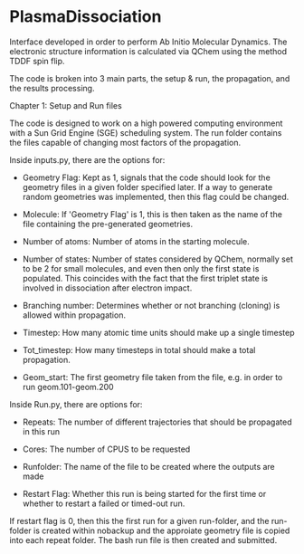 # PlasmaDissociation


Interface developed in order to perform Ab Initio Molecular Dynamics. The electronic structure information is calculated via QChem using the method TDDF spin flip. 

The code is broken into 3 main parts, the setup & run, the propagation, and the results processing. 

Chapter 1: Setup and Run files 

The code is designed to work on a high powered computing environment with a Sun Grid Engine (SGE) scheduling system. The run folder contains the files capable of changing most factors of the propagation. 

Inside inputs.py, there are the options for: 
  - Geometry Flag: Kept as 1, signals that the code should look for the geometry files in a given folder specified later. If a way to generate random geometries was implemented,       then this flag could be changed.
    
  - Molecule: If 'Geometry Flag' is 1, this is then taken as the name of the file containing the pre-generated geometries.

  - Number of atoms: Number of atoms in the starting molecule.

  - Number of states: Number of states considered by QChem, normally set to be 2 for small molecules, and even then only the first state is populated. This coincides with the fact     that the first triplet state is involved in dissociation after electron impact.

  - Branching number: Determines whether or not branching (cloning) is allowed within propagation.

  - Timestep: How many atomic time units should make up a single timestep

  - Tot_timestep: How many timesteps in total should make a total propagation.

  - Geom_start: The first geometry file taken from the file, e.g. in order to run geom.101-geom.200

Inside Run.py, there are options for: 
  - Repeats: The number of different trajectories that should be propagated in this run

  - Cores: The number of CPUS to be requested

  - Runfolder: The name of the file to be created where the outputs are made

  - Restart Flag: Whether this run is being started for the first time or whether to restart a failed or timed-out run.

If restart flag is 0, then this the first run for a given run-folder, and the run-folder is created within nobackup and the approiate geometry file is copied into each repeat folder. The bash run file is then created and submitted.
